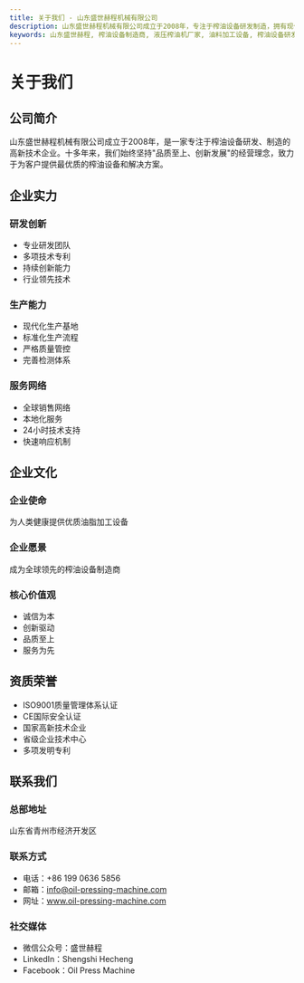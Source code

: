 ```yaml
---
title: 关于我们 - 山东盛世赫程机械有限公司
description: 山东盛世赫程机械有限公司成立于2008年，专注于榨油设备研发制造，拥有现代化生产基地和专业研发团队，提供全球领先的榨油设备解决方案。
keywords: 山东盛世赫程, 榨油设备制造商, 液压榨油机厂家, 油料加工设备, 榨油设备研发, 榨油设备生产, 高新技术企业, 榨油设备厂家, 油压机制造商, 油料压榨设备, 榨油机生产厂家, 油料加工机械
---
```


# 关于我们

## 公司简介

山东盛世赫程机械有限公司成立于2008年，是一家专注于榨油设备研发、制造的高新技术企业。十多年来，我们始终坚持"品质至上、创新发展"的经营理念，致力于为客户提供最优质的榨油设备和解决方案。

## 企业实力

### 研发创新
- 专业研发团队
- 多项技术专利
- 持续创新能力
- 行业领先技术

### 生产能力
- 现代化生产基地
- 标准化生产流程
- 严格质量管控
- 完善检测体系

### 服务网络
- 全球销售网络
- 本地化服务
- 24小时技术支持
- 快速响应机制

## 企业文化

### 企业使命
为人类健康提供优质油脂加工设备

### 企业愿景
成为全球领先的榨油设备制造商

### 核心价值观
- 诚信为本
- 创新驱动
- 品质至上
- 服务为先

## 资质荣誉

- ISO9001质量管理体系认证
- CE国际安全认证
- 国家高新技术企业
- 省级企业技术中心
- 多项发明专利

## 联系我们

### 总部地址
山东省青州市经济开发区

### 联系方式
- 电话：+86 199 0636 5856
- 邮箱：info@oil-pressing-machine.com
- 网址：www.oil-pressing-machine.com

### 社交媒体
- 微信公众号：盛世赫程
- LinkedIn：Shengshi Hecheng
- Facebook：Oil Press Machine
